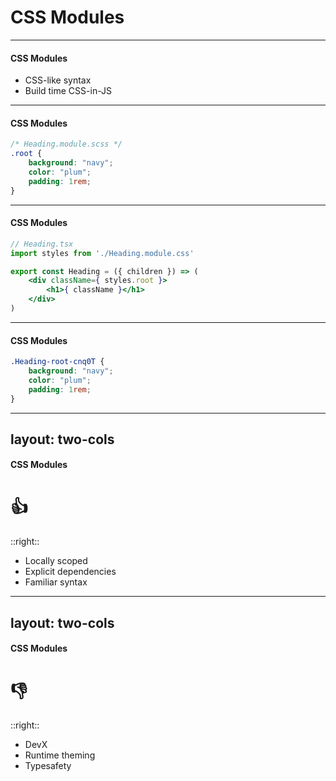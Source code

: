 # CSS Modules

<!-- Let's round out our evaluations by taking a look at CSS-modules -->

---

#### CSS Modules

- CSS-like syntax
- Build time CSS-in-JS

<!--
Written like normal CSS but is actually build time CSS in JS.
The advantage of this is that it can be imported as a module into components and use a build step to scope those specifically to that component -->

---

#### CSS Modules

```css
/* Heading.module.scss */
.root {
	background: "navy";
	color: "plum";
	padding: 1rem;
}
```

<!--
Fist we'll define our styles in a .module.scss file.
Looks and feels just like we're writing plain 'ol CSS.
-->

---

#### CSS Modules

```jsx {all|2|5}
// Heading.tsx
import styles from './Heading.module.css'

export const Heading = ({ children }) => (
	<div className={ styles.root }>
		<h1>{ className }</h1>
	</div>
)
```

<!-- Then we'll go over to our Heading component

click

and import the styles we defined in our .module.scss file as a JavaScript module.

click

Then we'll apply our root class we defined by keying the root off of the styles module we imported -->

---

#### CSS Modules

```css
.Heading-root-cnq0T {
	background: "navy";
	color: "plum";
	padding: 1rem;
}
```

<!-- Then, if we look at the CSS in the browser it looks like this. First, you'll notice that it's hashed, so we know it's scoped to the element that we explicitly assigned it to.

However, unlike with runtime CSS-in-JS, this CSS is actually built with the application and sent to the browser as a static CSS file. -->

---
layout: two-cols
---

#### CSS Modules

# 👍

::right::

 - Locally scoped
 - Explicit dependencies
 - Familiar syntax

<!-- 
pros
- Locally-scoped
- Explicit dependencies
    - Can be tree-shaken
- looks and feels like regular CSS
-->

---
layout: two-cols
---

#### CSS Modules

# 👎

::right::

 - DevX
 - Runtime theming
 - Typesafety

<!--

cons
- No great path forward to use props & state for styling in a way that’s reusable
  - often end up recreating globally-scoped atomic CSS
- Even scss compiles down to the values, does not readily support runtime theming
  - have to create my own css variable layer in my sass token layer
- no type safety
-->